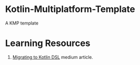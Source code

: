 # Kotlin-Multiplatform-Template
 A KMP template

# Learning Resources

1. [Migrating to Kotlin DSL](https://evanschepsiror.medium.com/migrating-to-kotlin-dsl-4ee0d6d5c977) medium article.
